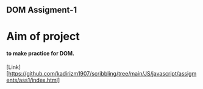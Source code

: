## DOM Assigment-1

# Aim of project

#### to make practice for DOM. 

[Link] [https://github.com/kadirizm1907/scribbling/tree/main/JS/javascript/assigments/ass1/index.html]